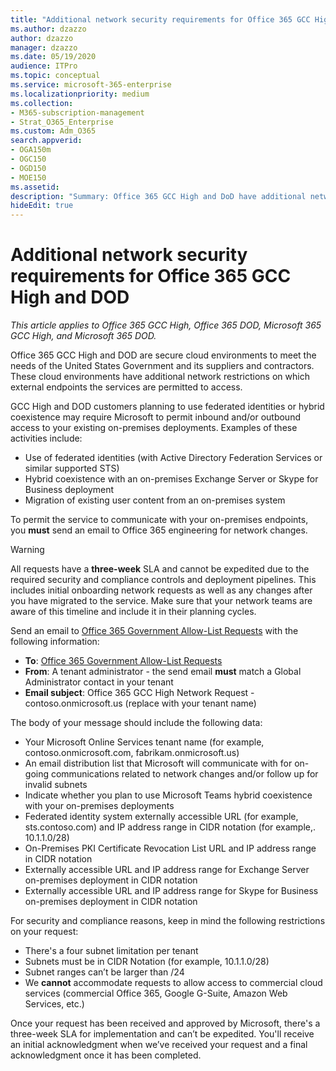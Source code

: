 ```yaml
---
title: "Additional network security requirements for Office 365 GCC High and DoD"
ms.author: dzazzo
author: dzazzo
manager: dzazzo
ms.date: 05/19/2020
audience: ITPro
ms.topic: conceptual
ms.service: microsoft-365-enterprise
ms.localizationpriority: medium
ms.collection: 
- M365-subscription-management
- Strat_O365_Enterprise
ms.custom: Adm_O365
search.appverid:
- OGA150m
- OGC150
- OGD150
- MOE150
ms.assetid: 
description: "Summary: Office 365 GCC High and DoD have additional network security requirements"
hideEdit: true
---
```


# Additional network security requirements for Office 365 GCC High and DOD

*This article applies to Office 365 GCC High, Office 365 DOD, Microsoft 365 GCC High, and Microsoft 365 DOD.*

Office 365 GCC High and DOD are secure cloud environments to meet the needs of the United States Government and its suppliers and contractors.  These cloud environments have additional network restrictions on which external endpoints the services are permitted to access.

GCC High and DOD customers planning to use federated identities or hybrid coexistence may require Microsoft to permit inbound and/or outbound access to your existing on-premises deployments.  Examples of these activities include:

* Use of federated identities (with Active Directory Federation Services or similar supported STS)
* Hybrid coexistence with an on-premises Exchange Server or Skype for Business deployment
* Migration of existing user content from an on-premises system

To permit the service to communicate with your on-premises endpoints, you **must** send an email to Office 365 engineering for network changes.

> [!WARNING]
> All requests have a **three-week** SLA and cannot be expedited due to the required security and compliance controls and deployment pipelines.  This includes initial onboarding network requests as well as any changes after you have migrated to the service.  Make sure that your network teams are aware of this timeline and include it in their planning cycles.

Send an email to [Office 365 Government Allow-List Requests](mailto:o365gwlt@microsoft.com) with the following information:

* **To**: [Office 365 Government Allow-List Requests](mailto:o365gwlt@microsoft.com)
* **From**: A tenant administrator - the send email **must** match a Global Administrator contact in your tenant
* **Email subject**: Office 365 GCC High Network Request - contoso.onmicrosoft.us (replace with your tenant name)

The body of your message should include the following data:

* Your Microsoft Online Services tenant name (for example, contoso.onmicrosoft.com, fabrikam.onmicrosoft.us)
* An email distribution list that Microsoft will communicate with for on-going communications related to network changes and/or follow up for invalid subnets
* Indicate whether you plan to use Microsoft Teams hybrid coexistence with your on-premises deployments
* Federated identity system externally accessible URL (for example, sts.contoso.com) and IP address range in CIDR notation (for example,. 10.1.1.0/28)
* On-Premises PKI Certificate Revocation List URL and IP address range in CIDR notation
* Externally accessible URL and IP address range for Exchange Server on-premises deployment in CIDR notation
* Externally accessible URL and IP address range for Skype for Business on-premises deployment in CIDR notation

For security and compliance reasons, keep in mind the following restrictions on your request:

* There's a four subnet limitation per tenant
* Subnets must be in CIDR Notation (for example, 10.1.1.0/28)
* Subnet ranges can’t be larger than /24
* We **cannot** accommodate requests to allow access to commercial cloud services (commercial Office 365, Google G-Suite, Amazon Web Services, etc.)

Once your request has been received and approved by Microsoft, there's a three-week SLA for implementation and can’t be expedited.  You'll receive an initial acknowledgment when we’ve received your request and a final acknowledgment once it has been completed.
